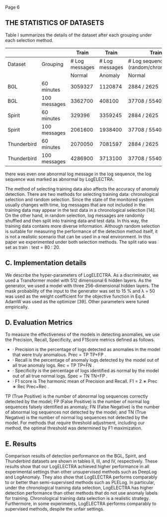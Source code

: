 Page 6

## THE STATISTICS OF DATASETS

Table I summarizes the details of the dataset after each grouping under each selection method.

|             |              | Train          | Train          | Train                                  | Train                                  | Test           | Test           | Test                                   | Test                                   |
|-------------|--------------|----------------|----------------|----------------------------------------|----------------------------------------|----------------|----------------|----------------------------------------|----------------------------------------|
| Dataset     | Grouping     | # Log messages | # Log messages | # Log sequences (random/chronological) | # Log sequences (random/chronological) | # Log messages | # Log messages | # Log sequences (random/chronological) | # Log sequences (random/chronological) |
|             |              | Normal         | Anomaly        | Normal                                 | Anomaly                                | Normal         | Anomaly        | Normal                                 | Anomaly                                |
| BGL         | 60 minutes   | 3059327        | 1120874        | 2884 / 2625                            | 536 / 496                              | 266085         | 267207         | 722 / 981                              | 129 / 171                              |
| BGL         | 100 messages | 3362700        | 408100         | 37708 / 55401                          | 4081 / 25066                           | 858300         | 84393          | 8583 / 13851                           | 844 / 6309                             |
| Spirit      | 60 minutes   | 329396         | 3359245        | 2884 / 2625                            | 536 / 496                              | 615334         | 696025         | 722 / 981                              | 129 / 171                              |
| Spirit      | 100 messages | 2061600        | 1938400        | 37708 / 55401                          | 4009 / 25066                           | 965400         | 34600          | 9427 / 13851                           | 817 / 6309                             |
| Thunderbird | 60 minutes   | 2070050        | 7081597        | 2884 / 2625                            | 536 / 496                              | 502107         | 346246         | 722 / 981                              | 129 / 171                              |
| Thunderbird | 100 messages | 4286900        | 3713100        | 37708 / 55401                          | 4009 / 25066                           | 1807800        | 192200         | 9427 / 13851                           | 817 / 6309                             |

there was even one abnormal log message in the log sequence, the log sequence was marked as abnormal by LogELECTRA.

The method of selecting training data also affects the accuracy of anomaly detection. There are two methods for selecting training data: chronological selection and random selection. Since the state of the monitored system usually changes with time, log messages that are not included in the training data may appear in the test data in a chronological selection [14]. On the other hand, in random selection, log messages are randomly shuffled and then split into training data and test data. In this way, the training data contains more diverse information. Although random selection is suitable for measuring the performance of the detection method itself, it is not a realistic scenario that can be used in a real environment. In this paper we experimented under both selection methods. The split ratio was set as train : test = 80 : 20.

## C. Implementation details

We describe the hyper-parameters of LogELECTRA. As a discriminator, we used a Transformer model with 512 dimensional 6 hidden layers. As the generator, we used a model with three 256-dimensional hidden layers. The mask probability of the input to the generator was set to 15 % and λ = 50 was used as the weight coefficient for the objective function in Eq.4. AdamW was used as the optimizer [39]. Other parameters were tuned empirically.

## D. Evaluation Metrics

To measure the effectiveness of the models in detecting anomalies, we use the Precision, Recall, Specificity, and F1Score metrics defined as follows.

- · Precision is the percentage of logs detected as anomalies in the model that were truly anomalous. Prec = TP TP+FP .
- · Recall is the percentage of anomaly logs detected by the model out of all true anomaly logs. Rec = TP TP+FN .
- · Specificity is the percentage of logs identified as normal by the model out of all true normal logs. Spec = TN TN+FP .
- · F1 score is The harmonic mean of Precision and Recall. F1 = 2 ∗ Prec ∗ Rec Prec+Rec .

TP (True Positive) is the number of abnormal log sequences correctly detected by the model; FP (False Positive) is the number of normal log sequences falsely identified as anomaly; FN (False Negative) is the number of abnormal log sequences not detected by the model; and TN (True Negative) is the number of normal log sequences not detected by the model. For methods that require threshold adjustment, including our method, the optimal threshold was determined by F1 maximization.

## E. Results

Comparison results of detection performance on the BGL, Spirit, and Thunderbird datasets are shown in tables II, III, and IV, respectively. These results show that our LogELECTRA achieved higher performance in all experimental settings than other unsupervised methods such as DeepLog and LogAnomaly. They also show that LogELECTRA performs comparably to or better than semi-supervised methods such as PLELog. In particular, under the chronological training data selection, LogELECTRA has higher detection performance than other methods that do not use anomaly labels for training. Chronological training data selection is a realistic strategy. Furthermore, in some experiments, LogELECTRA performs comparably to supervised methods, despite the unfair settings.